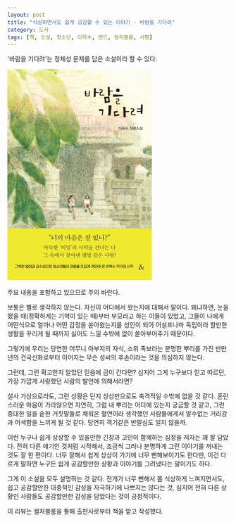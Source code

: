 ```yaml
---
layout: post
title: "식상하면서도 쉽게 공감할 수 있는 이야기 - 바람을 기다려"
category: 도서
tags: [책, 소설, 청소년, 이옥수, 앤드, 컬처블룸, 서평]
---
```


'바람을 기다려'는
정체성 문제를 담은 소설이라 할 수 있다.

![표지](/images/wait-for-the-wind-book-h480.jpg)



<div class="im im-warning">
주요 내용을 포함하고 있으므로 주의 바란다.
</div>



보통은 별로 생각하지 않는다.
자신이 어디에서 왔는지에 대해서 말이다.
왜냐하면, 눈을 떴을 때(정확하게는 기억이 있는 때)부터 부모라고 하는 이들이 있었고,
그들이 나에게 어떤식으로 얼마나 어떤 감정을 쏟아왔는지를
성인이 되어 어설프나마 독립이라 할만한 생활을 꾸리게 될 때까지
싫어도 느낄 수밖에 없이 쏟아부어주기 때문이다.

그렇기에 우리는 당연한 어무니 아부지의 자식,
소위 족보라는 분명한 뿌리를 가진
반만년의 건국신화로부터 이어지는 무슨 성씨의 후손이라는 것을 의심하지 않는다.

그런데, 그런 확고한지 알았던 믿음에 금이 간다면?
심지어 그게 누구보다 믿고 따르던,
가장 가깝게 사랑했던 사람의 발언에 의해서라면?

설사 가상으로라도, 그런 상황은 단지 상상만으로도 축격적일 수밖에 없을 것 같다.
혼란스러운 마음이 가라앉으면 자연히, 그럼 내 뿌리는 어디에 있는지 궁금할 것 같고,
그런 중대한 일을 숱한 거짓말들로 채워온 혈연이라 생각했던 사람들에게서
알수없는 거리감과 어색함을 느끼게 될 것 같다.
당연히 객기같은 반말심도 일지 않을까.

이런 누구나 쉽게 상상할 수 있을만한 긴장과 고민이 함께하는 심정을 저자는 꽤 잘 담았다.
전혀 다른 얘기인 것처럼 시작해서,
조금씩 그러나 분명하게 그런 이야기를 꺼내는 것도 잘 한 편이다.
너무 잘해서 쉽게 상상이 가기에 너무 뻔해보이기도 한다만,
이건 다르게 말하면 누구든 쉽게 공감할만한 상황과 이야기를 그려냈다는 말이기도 하다.

그게 이 소설을 모두 설명하는 것 같다.
전개가 너무 뻔해서 쫌 식상하게 느껴지면서도,
쉽고 공감할만한 대중적인 감성을 자극하기에 나쁘지는 않다는 것,
심지어 전혀 다른 상황인 사람들도 공감할만한 감성을 담았다는 것이 긍정적이다.



<div class="im im-info">
이 리뷰는 컬처블룸을 통해 출판사로부터 책을 받고 작성했다.
</div>
